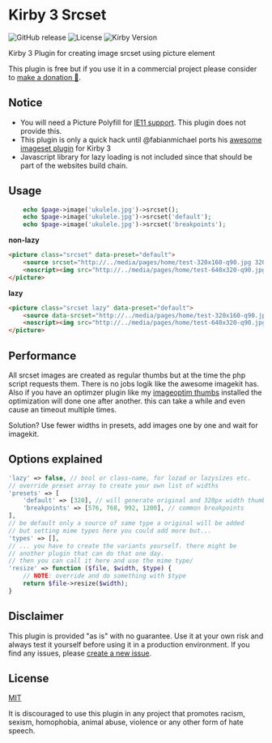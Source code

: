 # Kirby 3 Srcset

![GitHub release](https://img.shields.io/github/release/bnomei/kirby3-srcset.svg?maxAge=1800) ![License](https://img.shields.io/github/license/mashape/apistatus.svg) ![Kirby Version](https://img.shields.io/badge/Kirby-3%2B-black.svg)

Kirby 3 Plugin for creating image srcset using picture element

This plugin is free but if you use it in a commercial project please consider to [make a donation 🍻](https://www.paypal.me/bnomei/5).

## Notice

- You will need a Picture Polyfill for [IE11 support](https://caniuse.com/#search=picture). This plugin does not provide this.
- This plugin is only a quick hack until @fabianmichael ports his [awesome imageset plugin](https://github.com/fabianmichael/kirby-imageset) for Kirby 3
- Javascript library for lazy loading is not included since that should be part of the websites build chain.

## Usage

```php
    echo $page->image('ukulele.jpg')->srcset();
    echo $page->image('ukulele.jpg')->srcset('default');
    echo $page->image('ukulele.jpg')->srcset('breakpoints');
```

**non-lazy**
```html
<picture class="srcset" data-preset="default">
    <source srcset="http://../media/pages/home/test-320x160-q90.jpg 320w, http://../media/pages/home/test-640x320-q90.jpg 640w" type="image/jpeg" />
    <noscript><img src="http://../media/pages/home/test-640x320-q90.jpg" alt="test.jpg" /></noscript>
</picture>
```

**lazy**
```html
<picture class="srcset lazy" data-preset="default">
    <source data-srcset="http://../media/pages/home/test-320x160-q90.jpg 320w, http://../media/pages/home/test-640x320-q90.jpg 640w" type="image/jpeg" />
    <noscript><img src="http://../media/pages/home/test-640x320-q90.jpg" alt="test.jpg" /></noscript>
</picture>
```

## Performance

All srcset images are created as regular thumbs but at the time the php script requests them. There is no jobs logik like the awesome imagekit has.
Also if you have an optimzer plugin like my [imageoptim thumbs](https://github.com/bnomei/kirby3-thumb-imageoptim) installed the optimization will done one after another. this can take a while and even cause an timeout multiple times.

Solution? Use fewer widths in presets, add images one by one and wait for imagekit.

## Options explained
```php
'lazy' => false, // bool or class-name, for lozad or lazysizes etc.
// override preset array to create your own list of widths
'presets' => [
    'default' => [320], // will generate original and 320px width thumb
    'breakpoints' => [576, 768, 992, 1200], // common breakpoints
],
// be default only a source of same type a original will be added
// but setting mime types here you could add more but...
'types' => [],
// ... you have to create the variants yourself. there might be
// another plugin that can do that one day.
// then you can call it here and use the mime type/
'resize' => function ($file, $width, $type) {
    // NOTE: override and do something with $type
    return $file->resize($width);
}
```


## Disclaimer

This plugin is provided "as is" with no guarantee. Use it at your own risk and always test it yourself before using it in a production environment. If you find any issues, please [create a new issue](https://github.com/bnomei/kirby3-srcset/issues/new).

## License

[MIT](https://opensource.org/licenses/MIT)

It is discouraged to use this plugin in any project that promotes racism, sexism, homophobia, animal abuse, violence or any other form of hate speech.

